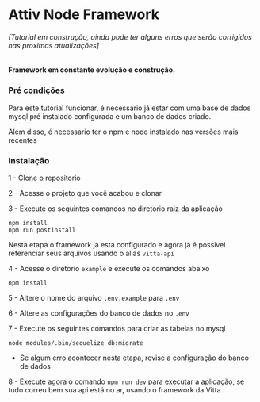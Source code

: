 # Attiv Node Framework

###### [Tutorial em construção, ainda pode ter alguns erros que serão corrigidos nas proximas atualizações]

#### Framework em constante evolução e construção.

### Pré condições

Para este tutorial funcionar, é necessario já estar com uma base de dados mysql pré instalado configurada e um banco de dados criado.

Alem disso, é necessario ter o npm e node instalado nas versões mais recentes

### Instalação

1 - Clone o repositorio

2 - Acesse o projeto que você acabou e clonar

3 - Execute os seguintes comandos no diretorio raiz da aplicação

```shell
npm install
npm run postinstall
```

Nesta etapa o framework já esta configurado e agora já é possivel referenciar seus arquivos usando o alias `vitta-api`

4 - Acesse o diretorio `example` e execute os comandos abaixo

```shell
npm install
```

5 - Altere o nome do arquivo `.env.example` para `.env`

6 - Altere as configurações do banco de dados no `.env`

7 - Execute os seguintes comandos para criar as tabelas no mysql

```shell
node_modules/.bin/sequelize db:migrate
```

- Se algum erro acontecer nesta etapa, revise a configuração do banco de dados

8 - Execute agora o comando `npm run dev` para executar a aplicação, se tudo correu bem sua api está no ar, usando o framework da Vitta.
